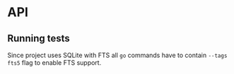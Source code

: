 # API

## Running tests
Since project uses SQLite with FTS all `go` commands have to contain
`--tags fts5` flag to enable FTS support.